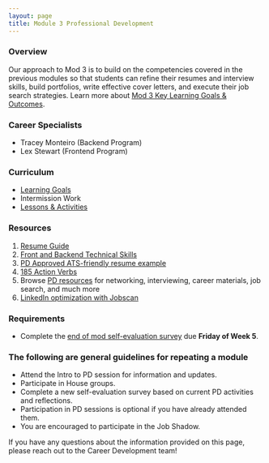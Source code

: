 ```yaml
---
layout: page
title: Module 3 Professional Development
---
```


### Overview
Our approach to Mod 3 is to build on the competencies covered in the previous modules so that students can refine their resumes and interview skills, build portfolios, write effective cover letters, and execute their job search strategies. Learn more about [Mod 3 Key Learning Goals & Outcomes](https://careerdev.turing.edu/module_three/mod3_learning_goals). 

### Career Specialists
* Tracey Monteiro (Backend Program)
* Lex Stewart (Frontend Program)


### Curriculum
* [Learning Goals](https://github.com/turingschool/career-development-curriculum-site/blob/master/module_three/mod3_learning_goals.md)
* Intermission Work
* [Lessons & Activities](https://github.com/turingschool/career-development-curriculum-site/blob/master/module_three/mod3_Curriculum.md)

### Resources 

1. [Resume Guide](https://docs.google.com/document/d/1ll53JV8Jt5eveSjdvklUUNQfuYCzHV15TcoOzzk1iDY/edit)
2. [Front and Backend Technical Skills](https://docs.google.com/document/d/1Q-ZSAlXadWmYK48UyO7W3O9zHFQxhnLAWh7wKVdV48o/edit#heading=h.qtpn4l7md817)   
3. [PD Approved ATS-friendly resume example](https://docs.google.com/document/d/1ylVW3d_uHjAwSGkK4WJlbJuU_22BPSK75dn2rRDnm-g/edit) 
4. [185 Action Verbs ](https://www.themuse.com/advice/185-powerful-verbs-that-will-make-your-resume-awesome) 
5. Browse [PD resources](https://careerdev.turing.edu/resources/) for networking, interviewing, career materials, job search, and much more
6. [LinkedIn optimization with Jobscan](https://www.jobscan.co/video-linkedin-optimization)

### Requirements
* Complete the [end of mod self-evaluation survey](https://airtable.com/shrBZWvdZfHSeey57) due **Friday of Week 5**.

### The following are general guidelines for repeating a module
 * Attend the Intro to PD session for information and updates.
 * Participate in House groups.
 * Complete a new self-evaluation survey based on current PD activities and reflections.
 * Participation in PD sessions is optional if you have already attended them.
 * You are encouraged to participate in the Job Shadow.

If you have any questions about the information provided on this page,  please reach out to the Career Development team!
